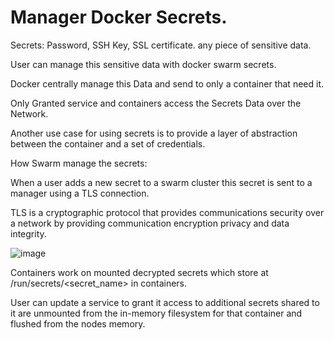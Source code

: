 #  Manager Docker Secrets.

Secrets: Password, SSH Key, SSL certificate. any piece of sensitive data.

User can manage this sensitive data with docker swarm secrets.

Docker centrally manage this Data and send to only a container that need it.

Only Granted service and containers access the Secrets Data over the Network.

Another use case for using secrets is to provide a layer of abstraction between the container and a set of credentials.

How Swarm manage the secrets:

When a user adds a new secret to a swarm cluster this secret is sent to a manager using a TLS connection.

TLS is a cryptographic protocol that provides communications security over a network by providing communication encryption privacy and data integrity.

![image](https://github.com/user-attachments/assets/29b232c3-1115-49ca-92a3-377431a19315)

Containers work on mounted decrypted secrets which store at /run/secrets/<secret_name> in containers.

User can update a service to grant it access to additional secrets shared to it are unmounted from the in-memory filesystem for that container and flushed from the nodes memory.


